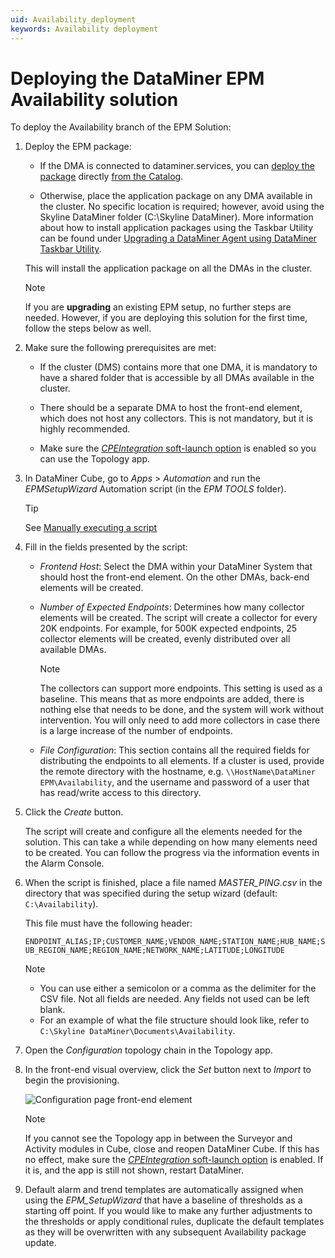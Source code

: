 ```yaml
---
uid: Availability_deployment
keywords: Availability deployment
---
```


# Deploying the DataMiner EPM Availability solution

To deploy the Availability branch of the EPM Solution:

1. Deploy the EPM package:

   - If the DMA is connected to dataminer.services, you can [deploy the package](xref:Deploying_a_catalog_item) directly [from the Catalog](https://catalog.dataminer.services/details/b661f936-d6e7-447c-baee-f0a5503e75b4).

   - Otherwise, place the application package on any DMA available in the cluster. No specific location is required; however, avoid using the Skyline DataMiner folder (C:\Skyline DataMiner). More information about how to install application packages using the Taskbar Utility can be found under [Upgrading a DataMiner Agent using DataMiner Taskbar Utility](xref:Upgrading_a_DataMiner_Agent_using_DataMiner_Taskbar_Utility).

   This will install the application package on all the DMAs in the cluster.

   > [!NOTE]
   > If you are **upgrading** an existing EPM setup, no further steps are needed. However, if you are deploying this solution for the first time, follow the steps below as well.

1. Make sure the following prerequisites are met:

   - If the cluster (DMS) contains more that one DMA, it is mandatory to have a shared folder that is accessible by all DMAs available in the cluster.

   - There should be a separate DMA to host the front-end element, which does not host any collectors. This is not mandatory, but it is highly recommended.

   - Make sure the [*CPEIntegration* soft-launch option](xref:Overview_of_Soft_Launch_Options#cpeintegration) is enabled so you can use the Topology app.

1. In DataMiner Cube, go to *Apps* > *Automation* and run the *EPMSetupWizard* Automation script (in the *EPM TOOLS* folder).

   > [!TIP]
   > See [Manually executing a script](xref:Manually_executing_a_script)

1. Fill in the fields presented by the script:

   - *Frontend Host*: Select the DMA within your DataMiner System that should host the front-end element. On the other DMAs, back-end elements will be created.

   - *Number of Expected Endpoints*: Determines how many collector elements will be created. The script will create a collector for every 20K endpoints. For example, for 500K expected endpoints, 25 collector elements will be created, evenly distributed over all available DMAs.

      > [!NOTE]
      > The collectors can support more endpoints. This setting is used as a baseline. This means that as more endpoints are added, there is nothing else that needs to be done, and the system will work without intervention. You will only need to add more collectors in case there is a large increase of the number of endpoints.

   - *File Configuration*: This section contains all the required fields for distributing the endpoints to all elements. If a cluster is used, provide the remote directory with the hostname, e.g. `\\HostName\DataMiner EPM\Availability`, and the username and password of a user that has read/write access to this directory.

1. Click the *Create* button.

   The script will create and configure all the elements needed for the solution. This can take a while depending on how many elements need to be created. You can follow the progress via the information events in the Alarm Console.

1. When the script is finished, place a file named *MASTER_PING.csv* in the directory that was specified during the setup wizard (default: `C:\Availability`).

   This file must have the following header:

   `ENDPOINT_ALIAS;IP;CUSTOMER_NAME;VENDOR_NAME;STATION_NAME;HUB_NAME;SUB_REGION_NAME;REGION_NAME;NETWORK_NAME;LATITUDE;LONGITUDE`

   > [!NOTE]
   >
   > - You can use either a semicolon or a comma as the delimiter for the CSV file. Not all fields are needed. Any fields not used can be left blank.
   > - For an example of what the file structure should look like, refer to `C:\Skyline DataMiner\Documents\Availability`.

1. Open the *Configuration* topology chain in the Topology app.

1. In the front-end visual overview, click the *Set* button next to *Import* to begin the provisioning.

   ![Configuration page front-end element](~/user-guide/images/Availability_FrontEnd_Configuration.png)

   > [!NOTE]
   > If you cannot see the Topology app in between the Surveyor and Activity modules in Cube, close and reopen DataMiner Cube. If this has no effect, make sure the [*CPEIntegration* soft-launch option](xref:Overview_of_Soft_Launch_Options#cpeintegration) is enabled. If it is, and the app is still not shown, restart DataMiner.

1. Default alarm and trend templates are automatically assigned when using the *EPM_SetupWizard* that have a baseline of thresholds as a starting off point. If you would like to make any further adjustments to the thresholds or apply conditional rules, duplicate the default templates as they will be overwritten with any subsequent Availability package update.

